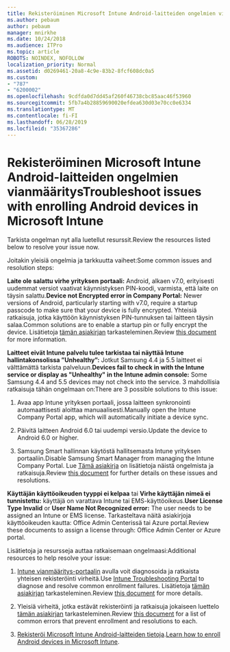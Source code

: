 ```yaml
---
title: Rekisteröiminen Microsoft Intune Android-laitteiden ongelmien vianmääritys
ms.author: pebaum
author: pebaum
manager: mnirkhe
ms.date: 10/24/2018
ms.audience: ITPro
ms.topic: article
ROBOTS: NOINDEX, NOFOLLOW
localization_priority: Normal
ms.assetid: d0269461-20a8-4c9e-83b2-8fcf608dc0a5
ms.custom:
- "787"
- "6200002"
ms.openlocfilehash: 9cdfda0d7dd45af260f46738cbc85aac46f53960
ms.sourcegitcommit: 5fb7a4b28859690020efdea630d03e70cc0e6334
ms.translationtype: MT
ms.contentlocale: fi-FI
ms.lasthandoff: 06/28/2019
ms.locfileid: "35367286"
---
```

# <a name="troubleshoot-issues-with-enrolling-android-devices-in-microsoft-intune"></a><span data-ttu-id="203d8-102">Rekisteröiminen Microsoft Intune Android-laitteiden ongelmien vianmääritys</span><span class="sxs-lookup"><span data-stu-id="203d8-102">Troubleshoot issues with enrolling Android devices in Microsoft Intune</span></span>

<span data-ttu-id="203d8-103">Tarkista ongelman nyt alla luetellut resurssit.</span><span class="sxs-lookup"><span data-stu-id="203d8-103">Review the resources listed below to resolve your issue now.</span></span>
  
<span data-ttu-id="203d8-104">Joitakin yleisiä ongelmia ja tarkkuutta vaiheet:</span><span class="sxs-lookup"><span data-stu-id="203d8-104">Some common issues and resolution steps:</span></span>
  
 <span data-ttu-id="203d8-105">**Laite ole salattu virhe yrityksen portaali:** Android, alkaen v7.0, erityisesti uudemmat versiot vaativat käynnistyksen PIN-koodi, varmista, että laite on täysin salattu.</span><span class="sxs-lookup"><span data-stu-id="203d8-105">**Device not Encrypted error in Company Portal:** Newer versions of Android, particularly starting with v7.0, require a startup passcode to make sure that your device is fully encrypted.</span></span> <span data-ttu-id="203d8-106">Yhteisiä ratkaisuja, jotka käyttöön käynnistyksen PIN-tunnuksen tai laitteen täysin salaa.</span><span class="sxs-lookup"><span data-stu-id="203d8-106">Common solutions are to enable a startup pin or fully encrypt the device.</span></span> <span data-ttu-id="203d8-107">Lisätietoja [tämän asiakirjan](https://docs.microsoft.com/intune-user-help/your-device-appears-encrypted-but-cp-says-otherwise-android) tarkasteleminen.</span><span class="sxs-lookup"><span data-stu-id="203d8-107">Review [this document](https://docs.microsoft.com/intune-user-help/your-device-appears-encrypted-but-cp-says-otherwise-android) for more information.</span></span>
  
 <span data-ttu-id="203d8-108">**Laitteet eivät Intune palvelu tulee tarkistaa tai näyttää Intune hallintakonsolissa ”Unhealthy”:** Jotkut Samsung 4.4 ja 5.5 laitteet ei välttämättä tarkista palveluun.</span><span class="sxs-lookup"><span data-stu-id="203d8-108">**Devices fail to check in with the Intune service or display as "Unhealthy" in the Intune admin console:** Some Samsung 4.4 and 5.5 devices may not check into the service.</span></span> <span data-ttu-id="203d8-109">3 mahdollisia ratkaisuja tähän ongelmaan on:</span><span class="sxs-lookup"><span data-stu-id="203d8-109">There are 3 possible solutions to this issue:</span></span>
  
1. <span data-ttu-id="203d8-110">Avaa app Intune yrityksen portaali, jossa laitteen synkronointi automaattisesti aloittaa manuaalisesti.</span><span class="sxs-lookup"><span data-stu-id="203d8-110">Manually open the Intune Company Portal app, which will automatically initiate a device sync.</span></span>

2. <span data-ttu-id="203d8-111">Päivitä laitteen Android 6.0 tai uudempi versio.</span><span class="sxs-lookup"><span data-stu-id="203d8-111">Update the device to Android 6.0 or higher.</span></span>

3. <span data-ttu-id="203d8-112">Samsung Smart hallinnan käytöstä hallitsemasta Intune yrityksen portaaliin.</span><span class="sxs-lookup"><span data-stu-id="203d8-112">Disable Samsung Smart Manager from managing the Intune Company Portal.</span></span> <span data-ttu-id="203d8-113">Lue [Tämä asiakirja](https://docs.microsoft.com/intune-classic/troubleshoot/troubleshoot-device-enrollment-in-intune#devices-fail-to-check-in-with-the-intune-service-and-display-as-unhealthy-in-the-intune-admin-console) on lisätietoja näistä ongelmista ja ratkaisuja.</span><span class="sxs-lookup"><span data-stu-id="203d8-113">Review [this document](https://docs.microsoft.com/intune-classic/troubleshoot/troubleshoot-device-enrollment-in-intune#devices-fail-to-check-in-with-the-intune-service-and-display-as-unhealthy-in-the-intune-admin-console) for further details on these issues and resolutions.</span></span>

 <span data-ttu-id="203d8-114">**Käyttäjän käyttöoikeuden tyyppi ei kelpaa** tai **Virhe käyttäjän nimeä ei tunnistettu:** käyttäjä on varattava Intune tai EMS-käyttöoikeus.</span><span class="sxs-lookup"><span data-stu-id="203d8-114">**User License Type Invalid** or **User Name Not Recognized error:** The user needs to be assigned an Intune or EMS license.</span></span> <span data-ttu-id="203d8-115">Tarkasteltava näitä asiakirjoja käyttöoikeuden kautta: Office Admin Centerissä tai Azure portal.</span><span class="sxs-lookup"><span data-stu-id="203d8-115">Review these documents to assign a license through: Office Admin Center or Azure portal.</span></span>
  
<span data-ttu-id="203d8-116">Lisätietoja ja resursseja auttaa ratkaisemaan ongelmaasi:</span><span class="sxs-lookup"><span data-stu-id="203d8-116">Additional resources to help resolve your issue:</span></span>
  
1. <span data-ttu-id="203d8-117">[Intune vianmääritys-portaalin](https://devicemanagement.microsoft.com/#blade/Microsoft_Intune_DeviceSettings/TroubleshootBlade) avulla voit diagnosoida ja ratkaista yhteisen rekisteröinti virheitä.</span><span class="sxs-lookup"><span data-stu-id="203d8-117">Use [Intune Troubleshooting Portal](https://devicemanagement.microsoft.com/#blade/Microsoft_Intune_DeviceSettings/TroubleshootBlade) to diagnose and resolve common enrollment failures.</span></span> <span data-ttu-id="203d8-118">Lisätietoja [tämän asiakirjan](https://docs.microsoft.com/intune/help-desk-operators) tarkasteleminen.</span><span class="sxs-lookup"><span data-stu-id="203d8-118">Review [this document](https://docs.microsoft.com/intune/help-desk-operators) for more details.</span></span>

2. <span data-ttu-id="203d8-119">Yleisiä virheitä, jotka estävät rekisteröinti ja ratkaisuja jokaiseen luettelo [tämän asiakirjan](https://docs.microsoft.com/intune-classic/Troubleshoot/troubleshoot-device-enrollment-in-intune) tarkasteleminen.</span><span class="sxs-lookup"><span data-stu-id="203d8-119">Review [this document](https://docs.microsoft.com/intune-classic/Troubleshoot/troubleshoot-device-enrollment-in-intune) for a list of common errors that prevent enrollment and resolutions to each.</span></span>

3. <span data-ttu-id="203d8-120">[Rekisteröi Microsoft Intune Android-laitteiden tietoja](https://docs.microsoft.com/intune/android-enroll).</span><span class="sxs-lookup"><span data-stu-id="203d8-120">[Learn how to enroll Android devices in Microsoft Intune](https://docs.microsoft.com/intune/android-enroll).</span></span>
